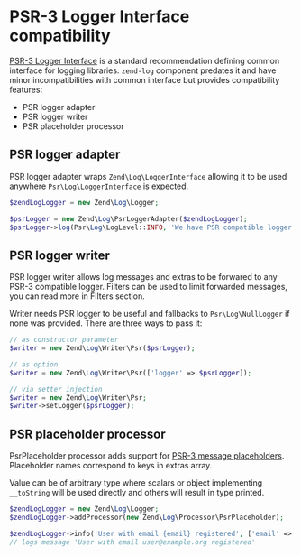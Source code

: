 # PSR-3 Logger Interface compatibility

[PSR-3 Logger Interface][] is a standard recommendation defining common
interface for logging libraries. `zend-log` component predates it and have
minor incompatibilities with common interface but provides compatibility
features:

- PSR logger adapter
- PSR logger writer
- PSR placeholder processor

[PSR-3 Logger Interface]: https://github.com/php-fig/fig-standards/blob/master/accepted/PSR-3-logger-interface.md

## PSR logger adapter

PSR logger adapter wraps `Zend\Log\LoggerInterface` allowing it to be used
anywhere `Psr\Log\LoggerInterface` is expected.

```php
$zendLogLogger = new Zend\Log\Logger;

$psrLogger = new Zend\Log\PsrLoggerAdapter($zendLogLogger);
$psrLogger->log(Psr\Log\LogLevel::INFO, 'We have PSR compatible logger');
```

## PSR logger writer

PSR logger writer allows log messages and extras to be forwared to any PSR-3
compatible logger. Filters can be used to limit forwarded messages, you can read
more in Filters section.

Writer needs PSR logger to be useful and fallbacks to `Psr\Log\NullLogger` if
none was provided. There are three ways to pass it:

```php
// as constructor parameter
$writer = new Zend\Log\Writer\Psr($psrLogger);

// as option
$writer = new Zend\Log\Writer\Psr(['logger' => $psrLogger]);

// via setter injection
$writer = new Zend\Log\Writer\Psr;
$writer->setLogger($psrLogger);
```

## PSR placeholder processor

PsrPlaceholder processor adds support for [PSR-3 message placeholders][].
Placeholder names correspond to keys in extras array.

Value can be of arbitrary type where scalars or object implementing `__toString`
will be used directly and others will result in type printed.

[PSR-3 message placeholders]: https://github.com/php-fig/fig-standards/blob/master/accepted/PSR-3-logger-interface.md#12-message

```php
$zendLogLogger = new Zend\Log\Logger;
$zendLogLogger->addProcessor(new Zend\Log\Processor\PsrPlaceholder);

$zendLogLogger->info('User with email {email} registered', ['email' => 'user@example.org']);
// logs message 'User with email user@example.org registered'
```
